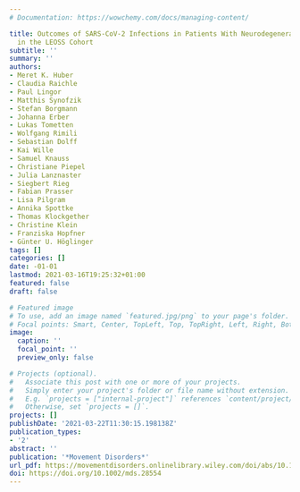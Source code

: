 ```yaml
---
# Documentation: https://wowchemy.com/docs/managing-content/

title: Outcomes of SARS-CoV-2 Infections in Patients With Neurodegenerative Diseases
  in the LEOSS Cohort
subtitle: ''
summary: ''
authors:
- Meret K. Huber
- Claudia Raichle
- Paul Lingor
- Matthis Synofzik
- Stefan Borgmann
- Johanna Erber
- Lukas Tometten
- Wolfgang Rimili
- Sebastian Dolff
- Kai Wille
- Samuel Knauss
- Christiane Piepel
- Julia Lanznaster
- Siegbert Rieg
- Fabian Prasser
- Lisa Pilgram
- Annika Spottke
- Thomas Klockgether
- Christine Klein
- Franziska Hopfner
- Günter U. Höglinger
tags: []
categories: []
date: -01-01
lastmod: 2021-03-16T19:25:32+01:00
featured: false
draft: false

# Featured image
# To use, add an image named `featured.jpg/png` to your page's folder.
# Focal points: Smart, Center, TopLeft, Top, TopRight, Left, Right, BottomLeft, Bottom, BottomRight.
image:
  caption: ''
  focal_point: ''
  preview_only: false

# Projects (optional).
#   Associate this post with one or more of your projects.
#   Simply enter your project's folder or file name without extension.
#   E.g. `projects = ["internal-project"]` references `content/project/deep-learning/index.md`.
#   Otherwise, set `projects = []`.
projects: []
publishDate: '2021-03-22T11:30:15.198138Z'
publication_types:
- '2'
abstract: ''
publication: '*Movement Disorders*'
url_pdf: https://movementdisorders.onlinelibrary.wiley.com/doi/abs/10.1002/mds.28554
doi: https://doi.org/10.1002/mds.28554
---
```

